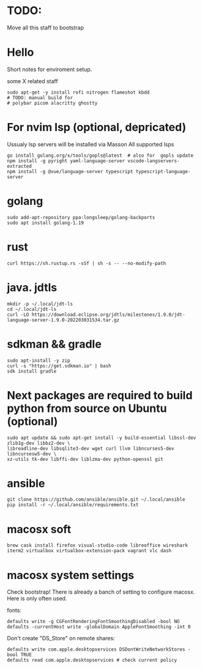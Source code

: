 # TODO:
Move all this staff to bootstrap  

# Hello
Short notes for enviroment setup.

some X related staff
```
sudo apt-get -y install rofi nitrogen flameshot kbdd
# TODO: manual build for
# polybar picom alacritty ghostty
```

# For nvim lsp (optional, depricated)
Ussualy lsp servers will be installed via Masson
All supported lsps
```
go install golang.org/x/tools/gopls@latest  # also for  gopls update
npm install -g pyright yaml-language-server vscode-langservers-extracted
npm install -g @vue/language-server typescript typescript-language-server
```

# golang
```
sudo add-apt-repository ppa:longsleep/golang-backports
sudo apt install golang-1.19
```

# rust
```
curl https://sh.rustup.rs -sSf | sh -s -- --no-modify-path
```

# java. jdtls
```
mkdir -p ~/.local/jdt-ls
cd ~/.local/jdt-ls
curl -LO https://download.eclipse.org/jdtls/milestones/1.9.0/jdt-language-server-1.9.0-202203031534.tar.gz
```

# sdkman && gradle
```
sudo apt-install -y zip
curl -s "https://get.sdkman.io" | bash
sdk install gradle
```

# Next packages are required to build python from source on Ubuntu (optional)
```
sudo apt update && sudo apt-get install -y build-essential libssl-dev zlib1g-dev libbz2-dev \
libreadline-dev libsqlite3-dev wget curl llvm libncurses5-dev libncursesw5-dev \
xz-utils tk-dev libffi-dev liblzma-dev python-openssl git
```

# ansible
```
git clone https://github.com/ansible/ansible.git ~/.local/ansible
pip install -r ~/.local/ansible/requirements.txt
```

# macosx soft
```
brew cask install firefox visual-studio-code libreoffice wireshark iterm2 virtualbox virtualbox-extension-pack vagrant vlc dash
```

# macosx system settings
Check bootstrap! There is already a banch of setting to configure macosx. Here is only often used.

fonts:
```
defaults write -g CGFontRenderingFontSmoothingDisabled -bool NO
defaults -currentHost write -globalDomain AppleFontSmoothing -int 0
```

Don't create "DS_Store" on remote shares:
```
defaults write com.apple.desktopservices DSDontWriteNetworkStores -bool TRUE
defaults read com.apple.desktopservices # check current policy
```
